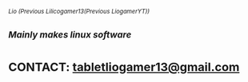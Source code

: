 <sub>*Lio (Previous Lilicogamer13(Previous LiogamerYT))*</sub>
## <sub>*Mainly makes linux software*</sub>
# <sub>CONTACT: tabletliogamer13@gmail.com</sub>
